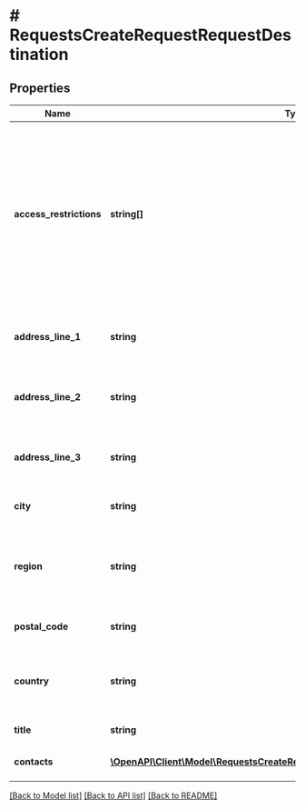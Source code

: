 # # RequestsCreateRequestRequestDestination

## Properties

Name | Type | Description | Notes
------------ | ------------- | ------------- | -------------
**access_restrictions** | **string[]** | A list of access restricition IDs describing physical properties for the location. Options are defined in the Location Access Restrictions metadata endpoint | [optional]
**address_line_1** | **string** | The first line of the location&#39;s street address | [optional]
**address_line_2** | **string** | The second line of the location&#39;s street address | [optional]
**address_line_3** | **string** | The third line of the location&#39;s street address | [optional]
**city** | **string** | The name of the city for the location | [optional]
**region** | **string** | Political region name, for US states and Canada provinces, use 2 letter abbreviations | [optional]
**postal_code** | **string** | The postal code for the location |
**country** | **string** | The ISO 3166-1 alpha-2 country code of the location |
**title** | **string** | The name for the location | [optional]
**contacts** | [**\OpenAPI\Client\Model\RequestsCreateRequestRequestDestinationContactsInner[]**](RequestsCreateRequestRequestDestinationContactsInner.md) | The contact details for the location | [optional]

[[Back to Model list]](../../README.md#models) [[Back to API list]](../../README.md#endpoints) [[Back to README]](../../README.md)

